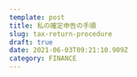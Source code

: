 ```yaml
---
template: post
title: 私の確定申告の手順
slug: tax-return-procedure
draft: true
date: 2021-06-03T09:21:10.909Z
category: FINANCE
---
```

# 

# 